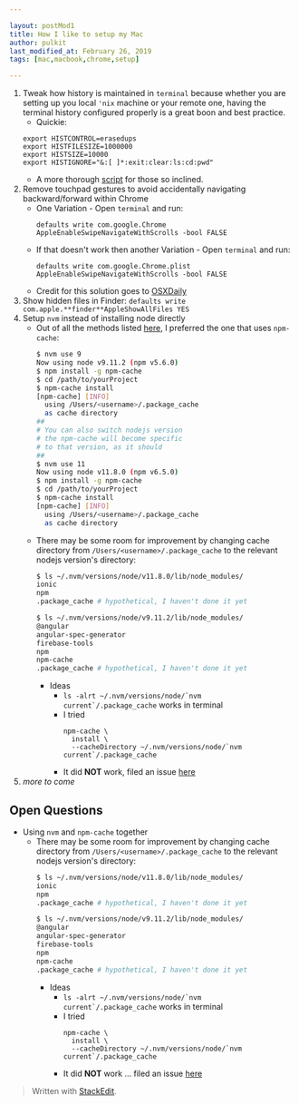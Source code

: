 ```yaml
---

layout: postMod1
title: How I like to setup my Mac
author: pulkit
last_modified_at: February 26, 2019
tags: [mac,macbook,chrome,setup]

---
```


1. Tweak how history is maintained in `terminal` because whether you are setting up you local `'nix` machine or your remote one, having the terminal history configured properly is a great boon and best practice.
	* Quickie:
	```
	export HISTCONTROL=erasedups
    export HISTFILESIZE=1000000
    export HISTSIZE=10000
	export HISTIGNORE="&:[ ]*:exit:clear:ls:cd:pwd"
	```
	* A more thorough [script](https://gist.github.com/pulkitsinghal/077fd7d083c9c4fe7336) for those so inclined.
2. Remove touchpad gestures to avoid accidentally navigating backward/forward within Chrome
	* One Variation - Open `terminal` and run:
		```
		defaults write com.google.Chrome AppleEnableSwipeNavigateWithScrolls -bool FALSE
		```
	* If that doesn't work then another Variation - Open `terminal` and run:
		```
		defaults write com.google.Chrome.plist AppleEnableSwipeNavigateWithScrolls -bool FALSE
		```
	* Credit for this solution goes to [OSXDaily](http://osxdaily.com/2015/05/09/disable-swipe-navigation-google-chrome-mac/)
3. Show hidden files in Finder:
	    ```
	    defaults write com.apple.**finder**AppleShowAllFiles YES
	    ```
5. Setup `nvm` instead of installing node directly
	  * Out of all the methods listed [here](https://blog.theodo.fr/2016/01/speed-up-npm-install-with-a-nexus-proxy-to-cache-packages/), I preferred the one that uses `npm-cache`:
		```bash
		$ nvm use 9
		Now using node v9.11.2 (npm v5.6.0)
		$ npm install -g npm-cache
		$ cd /path/to/yourProject
		$ npm-cache install
		[npm-cache] [INFO]
		  using /Users/<username>/.package_cache
		  as cache directory
		##
		# You can also switch nodejs version
		# the npm-cache will become specific
		# to that version, as it should
		##
		$ nvm use 11
		Now using node v11.8.0 (npm v6.5.0)
		$ npm install -g npm-cache
		$ cd /path/to/yourProject
		$ npm-cache install
		[npm-cache] [INFO]
		  using /Users/<username>/.package_cache
		  as cache directory
		```
	* There may be some room for improvement by changing cache directory from `/Users/<username>/.package_cache` to the relevant nodejs version's directory:
		```bash
		$ ls ~/.nvm/versions/node/v11.8.0/lib/node_modules/
		ionic
		npm
		.package_cache # hypothetical, I haven't done it yet

		$ ls ~/.nvm/versions/node/v9.11.2/lib/node_modules/
		@angular
		angular-spec-generator
		firebase-tools
		npm
		npm-cache
		.package_cache # hypothetical, I haven't done it yet
		```
		* Ideas
			* ```ls -alrt ~/.nvm/versions/node/`nvm current`/.package_cache``` works in terminal
			* I tried
				```
				npm-cache \
				  install \
				  --cacheDirectory ~/.nvm/versions/node/`nvm current`/.package_cache
				``` 
			* It did **NOT** work, filed an issue [here](https://github.com/swarajban/npm-cache/issues/107)
6. *more to come*

## Open Questions

* Using `nvm` and `npm-cache` together
	* There may be some room for improvement by changing cache directory from `/Users/<username>/.package_cache` to the relevant nodejs version's directory:
		```bash
		$ ls ~/.nvm/versions/node/v11.8.0/lib/node_modules/
		ionic
		npm
		.package_cache # hypothetical, I haven't done it yet

		$ ls ~/.nvm/versions/node/v9.11.2/lib/node_modules/
		@angular
		angular-spec-generator
		firebase-tools
		npm
		npm-cache
		.package_cache # hypothetical, I haven't done it yet
		```
		* Ideas
			* ```ls -alrt ~/.nvm/versions/node/`nvm current`/.package_cache``` works in terminal
			* I tried
				```
				npm-cache \
				  install \
				  --cacheDirectory ~/.nvm/versions/node/`nvm current`/.package_cache
				``` 
			* It did **NOT** work ... filed an issue [here](https://github.com/swarajban/npm-cache/issues/107)

> Written with [StackEdit](https://stackedit.io/).
<!--stackedit_data:
eyJoaXN0b3J5IjpbLTYzMTU5NDI1MSwtNjczNTI2OTYyLDU1Nz
gzNDE3MCwtMTA4NDMwNDA4NCwtMTAwMjMzNDgsLTc1ODE3OTI0
LDQyMDk4NDA1OV19
-->